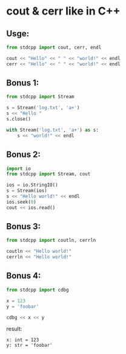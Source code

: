 # cout & cerr like in C++

## Usge:

```py
from stdcpp import cout, cerr, endl

cout << "Hello" << " " << "world!" << endl
cerr << "Hello" << " " << "world!" << endl
```

## Bonus 1:

```py
from stdcpp import Stream

s = Stream('log.txt', 'a+')
s << "Hello "
s.close()

with Stream('log.txt', 'a+') as s:
    s << "world!" << endl
```

## Bonus 2:

```py
import io
from stdcpp import Stream, cout

ios = io.StringIO()
s = Stream(ios)
s << "Hello world!" << endl
ios.seek(0)
cout << ios.read()
```

## Bonus 3:

```py
from stdcpp import coutln, cerrln

coutln << "Hello world!"
cerrln << "Hello world!"
```

## Bonus 4:
```py
from stdcpp import cdbg

x = 123
y = 'foobar'

cdbg << x << y
```

result:
```
x: int = 123
y: str = 'foobar'
```
